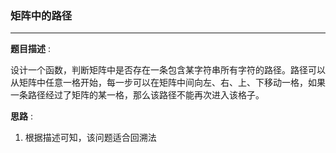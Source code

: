 ### 矩阵中的路径

---

__题目描述__ :

设计一个函数，判断矩阵中是否存在一条包含某字符串所有字符的路径。路径可以从矩阵中任意一格开始，每一步可以在矩阵中间向左、右、上、下移动一格，如果一条路径经过了矩阵的某一格，那么该路径不能再次进入该格子。

__思路__ :

1. 根据描述可知，该问题适合回溯法